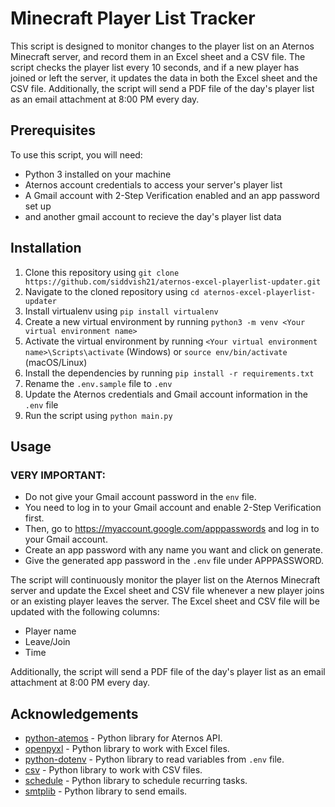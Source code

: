 # Minecraft Player List Tracker

This script is designed to monitor changes to the player list on an Aternos Minecraft server, and record them in an Excel sheet and a CSV file. The script checks the player list every 10 seconds, and if a new player has joined or left the server, it updates the data in both the Excel sheet and the CSV file. Additionally, the script will send a PDF file of the day's player list as an email attachment at 8:00 PM every day.

## Prerequisites

To use this script, you will need:

- Python 3 installed on your machine
- Aternos account credentials to access your server's player list
- A Gmail account with 2-Step Verification enabled and an app password set up
- and another gmail account to recieve the day's player list data

## Installation

1. Clone this repository using `git clone https://github.com/siddvish21/aternos-excel-playerlist-updater.git`
2. Navigate to the cloned repository using `cd aternos-excel-playerlist-updater`
3. Install virtualenv using `pip install virtualenv`
4. Create a new virtual environment by running `python3 -m venv <Your virtual environment name>`
5. Activate the virtual environment by running `<Your virtual environment name>\Scripts\activate` (Windows) or `source env/bin/activate` (macOS/Linux)
6. Install the dependencies by running `pip install -r requirements.txt`
7. Rename the `.env.sample` file to `.env`
8. Update the Aternos credentials and Gmail account information in the `.env` file
9. Run the script using `python main.py`

## Usage
### VERY IMPORTANT:

- Do not give your Gmail account password in the `env` file.
- You need to log in to your Gmail account and enable 2-Step Verification first.
- Then, go to https://myaccount.google.com/apppasswords and log in to your Gmail account.
- Create an app password with any name you want and click on generate.
- Give the generated app password in the `.env` file under APPPASSWORD.


The script will continuously monitor the player list on the Aternos Minecraft server and update the Excel sheet and CSV file whenever a new player joins or an existing player leaves the server. The Excel sheet and CSV file will be updated with the following columns:

- Player name
- Leave/Join
- Time

Additionally, the script will send a PDF file of the day's player list as an email attachment at 8:00 PM every day.

## Acknowledgements

- [python-atemos](https://github.com/aternosorg/python-atemos) - Python library for Aternos API.
- [openpyxl](https://openpyxl.readthedocs.io/) - Python library to work with Excel files.
- [python-dotenv](https://github.com/theskumar/python-dotenv) - Python library to read variables from `.env` file.
- [csv](https://docs.python.org/3/library/csv.html) - Python library to work with CSV files.
- [schedule](https://schedule.readthedocs.io/en/stable/) - Python library to schedule recurring tasks.
- [smtplib](https://docs.python.org/3/library/smtplib.html) - Python library to send emails.
